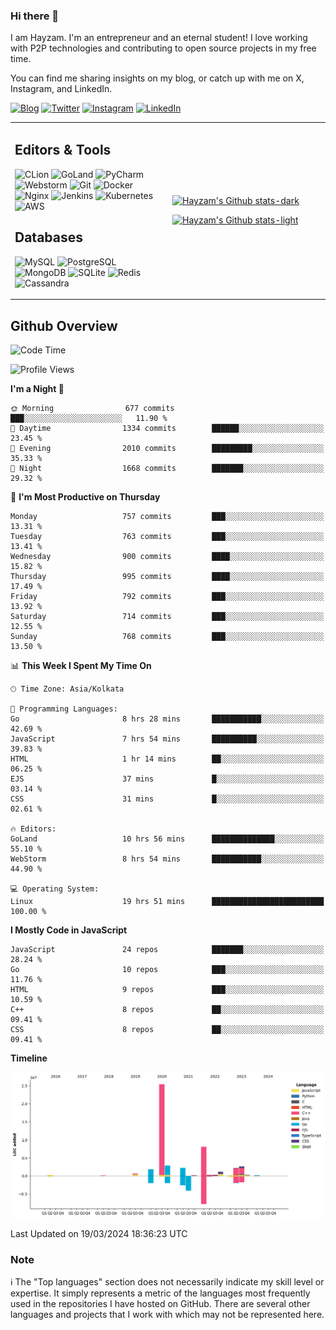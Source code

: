 ### Hi there 👋

I am Hayzam. I'm an entrepreneur and an eternal student! I love working with P2P technologies and contributing to open source projects in my free time.

You can find me sharing insights on my blog, or catch up with me on X, Instagram, and LinkedIn.

[![Blog](https://img.shields.io/badge/Blog-%2312100E.svg?&style=for-the-badge&logo=medium&logoColor=white)](https://hayzam.com)
[![Twitter](https://img.shields.io/badge/Twitter-%231DA1F2.svg?&style=for-the-badge&logo=X&logoColor=white)](https://twitter.com/hayzam_js)
[![Instagram](https://img.shields.io/badge/Instagram-%23E4405F.svg?&style=for-the-badge&logo=instagram&logoColor=white)](https://instagram.com/hayzam.ts)
[![LinkedIn](https://img.shields.io/badge/LinkedIn-%230077B5.svg?&style=for-the-badge&logo=linkedin&logoColor=white)](https://www.linkedin.com/in/hayzam-s-2b9b95139/)

<table width="100%">
<tr>
<td width="50%">

## Editors & Tools

![CLion](https://img.shields.io/badge/-CLion-000000?style=flat&logo=CLion)
![GoLand](https://img.shields.io/badge/-GoLand-000000?style=flat&logo=Goland)
![PyCharm](https://img.shields.io/badge/-PyCharm-000000?style=flat&logo=PyCharm)
![Webstorm](https://img.shields.io/badge/-WebStorm-000000?style=flat&logo=WebStorm)
![Git](https://img.shields.io/badge/-Git-000000?style=flat&logo=git)
![Docker](https://img.shields.io/badge/-Docker-000000?style=flat&logo=docker)
![Nginx](https://img.shields.io/badge/-Nginx-000000?style=flat&logo=nginx)
![Jenkins](https://img.shields.io/badge/-Jenkins-000000?style=flat&logo=jenkins)
![Kubernetes](https://img.shields.io/badge/-Kubernetes-000000?style=flat&logo=kubernetes)
![AWS](https://img.shields.io/badge/-AWS-000000?style=flat&logo=amazon-aws)

## Databases

![MySQL](https://img.shields.io/badge/-MySQL-000000?style=flat&logo=mysql)
![PostgreSQL](https://img.shields.io/badge/-PostgreSQL-000000?style=flat&logo=postgresql)
![MongoDB](https://img.shields.io/badge/-MongoDB-000000?style=flat&logo=mongodb)
![SQLite](https://img.shields.io/badge/-SQLite-000000?style=flat&logo=sqlite)
![Redis](https://img.shields.io/badge/-Redis-000000?style=flat&logo=redis)
![Cassandra](https://img.shields.io/badge/-Cassandra-000000?style=flat&logo=apache-cassandra)
</div>

<td width="50%">
 
[![Hayzam's Github stats-dark](https://github-readme-stats.vercel.app/api?username=hayzamjs&show_icons=true&theme=dark#gh-dark-mode-only)](https://github.com/anuraghazra/github-readme-stats#gh-dark-mode-only)
 
[![Hayzam's Github stats-light](https://github-readme-stats.vercel.app/api?username=hayzamjs&show_icons=true&theme=default#gh-light-mode-only)](https://github.com/anuraghazra/github-readme-stats#gh-light-mode-only)

</td>
</tr>
</table>
 
## Github Overview


<!--START_SECTION:waka-->
![Code Time](http://img.shields.io/badge/Code%20Time-675%20hrs%2033%20mins-blue)

![Profile Views](http://img.shields.io/badge/Profile%20Views-0-blue)

**I'm a Night 🦉** 

```text
🌞 Morning                677 commits         ███░░░░░░░░░░░░░░░░░░░░░░   11.90 % 
🌆 Daytime                1334 commits        ██████░░░░░░░░░░░░░░░░░░░   23.45 % 
🌃 Evening                2010 commits        █████████░░░░░░░░░░░░░░░░   35.33 % 
🌙 Night                  1668 commits        ███████░░░░░░░░░░░░░░░░░░   29.32 % 
```
📅 **I'm Most Productive on Thursday** 

```text
Monday                   757 commits         ███░░░░░░░░░░░░░░░░░░░░░░   13.31 % 
Tuesday                  763 commits         ███░░░░░░░░░░░░░░░░░░░░░░   13.41 % 
Wednesday                900 commits         ████░░░░░░░░░░░░░░░░░░░░░   15.82 % 
Thursday                 995 commits         ████░░░░░░░░░░░░░░░░░░░░░   17.49 % 
Friday                   792 commits         ███░░░░░░░░░░░░░░░░░░░░░░   13.92 % 
Saturday                 714 commits         ███░░░░░░░░░░░░░░░░░░░░░░   12.55 % 
Sunday                   768 commits         ███░░░░░░░░░░░░░░░░░░░░░░   13.50 % 
```


📊 **This Week I Spent My Time On** 

```text
🕑︎ Time Zone: Asia/Kolkata

💬 Programming Languages: 
Go                       8 hrs 28 mins       ███████████░░░░░░░░░░░░░░   42.69 % 
JavaScript               7 hrs 54 mins       ██████████░░░░░░░░░░░░░░░   39.83 % 
HTML                     1 hr 14 mins        ██░░░░░░░░░░░░░░░░░░░░░░░   06.25 % 
EJS                      37 mins             █░░░░░░░░░░░░░░░░░░░░░░░░   03.14 % 
CSS                      31 mins             █░░░░░░░░░░░░░░░░░░░░░░░░   02.61 % 

🔥 Editors: 
GoLand                   10 hrs 56 mins      ██████████████░░░░░░░░░░░   55.10 % 
WebStorm                 8 hrs 54 mins       ███████████░░░░░░░░░░░░░░   44.90 % 

💻 Operating System: 
Linux                    19 hrs 51 mins      █████████████████████████   100.00 % 
```

**I Mostly Code in JavaScript** 

```text
JavaScript               24 repos            ███████░░░░░░░░░░░░░░░░░░   28.24 % 
Go                       10 repos            ███░░░░░░░░░░░░░░░░░░░░░░   11.76 % 
HTML                     9 repos             ███░░░░░░░░░░░░░░░░░░░░░░   10.59 % 
C++                      8 repos             ██░░░░░░░░░░░░░░░░░░░░░░░   09.41 % 
CSS                      8 repos             ██░░░░░░░░░░░░░░░░░░░░░░░   09.41 % 
```



**Timeline**

![Lines of Code chart](https://raw.githubusercontent.com/hayzamjs/hayzamjs/main/assets/bar_graph.png)


 Last Updated on 19/03/2024 18:36:23 UTC
<!--END_SECTION:waka-->


### Note 

:information_source: The "Top languages" section does not necessarily indicate my skill level or expertise. It simply represents a metric of the languages most frequently used in the repositories I have hosted on GitHub. There are several other languages and projects that I work with which may not be represented here. 

